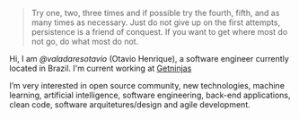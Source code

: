

> Try one, two, three times and if possible try the fourth, fifth, and as many times as necessary. Just do not give up on the first attempts, persistence is a friend of conquest. If you want to get where most do not go, do what most do not.


Hi, I am *@valadaresotavio* (Otavio Henrique), a software engineer currently located in Brazil. I'm current working at [Getninjas](getninjas.com.br)

I’m very interested in open source community, new technologies, machine learning, artificial intelligence, software engineering, back-end applications, clean code, software arquitetures/design  and agile development.
